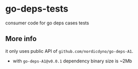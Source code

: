 # go-deps-tests

consumer code for go deps cases tests

## More info

it only uses public API of `github.com/nordicdyno/go-deps-A1`.

- with `go-deps-A1@v0.0.1` dependency binary size is ~2Mb
